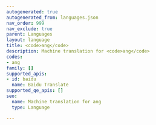 ```yaml
---
autogenerated: true
autogenerated_from: languages.json
nav_order: 999
nav_exclude: true
parent: Languages
layout: language
title: <code>ang</code>
description: Machine translation for <code>ang</code>
codes:
- ang
family: []
supported_apis:
- id: baidu
  name: Baidu Translate
supported_qe_apis: []
seo:
  name: Machine translation for ang
  type: Language

---
```



